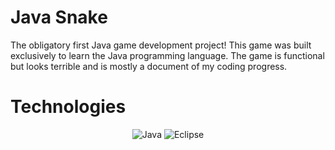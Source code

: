 # Java Snake

The obligatory first Java game development project! This game was built exclusively to learn the Java programming language. The game is functional but looks terrible and is mostly a document of my coding progress. 

# Technologies

<div align="center">

![Java](https://img.shields.io/badge/java-%23ED8B00.svg?style=for-the-badge&logo=java&logoColor=white)
![Eclipse](https://img.shields.io/badge/Eclipse-FE7A16.svg?style=for-the-badge&logo=Eclipse&logoColor=white)

</div>